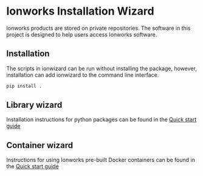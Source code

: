 # Ionworks Installation Wizard

Ionworks products are stored on private repositories. The software in
this project is designed to help users access Ionworks software.

## Installation

The scripts in ionwizard can be run without installing the package, however,
installation can add ionwizard to the command line interface.
```bash
pip install .
```

## Library wizard

Installation instructions for python packages can be found
in the [Quick start guide](Quick_start/library_installation.md)

## Container wizard

Instructions for using Ionworks pre-built Docker containers can be found
in the [Quick start guide](Quick_start/image_installation.md)
